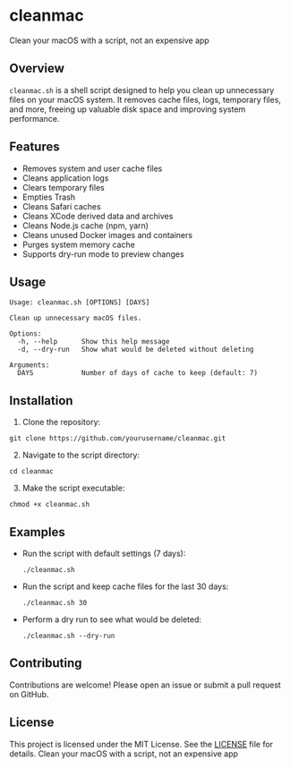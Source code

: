 # cleanmac
Clean your macOS with a script, not an expensive app

## Overview
`cleanmac.sh` is a shell script designed to help you clean up unnecessary files on your macOS system. It removes cache files, logs, temporary files, and more, freeing up valuable disk space and improving system performance.

## Features
- Removes system and user cache files
- Cleans application logs
- Clears temporary files
- Empties Trash
- Cleans Safari caches
- Cleans XCode derived data and archives
- Cleans Node.js cache (npm, yarn)
- Cleans unused Docker images and containers
- Purges system memory cache
- Supports dry-run mode to preview changes

## Usage
```shell
Usage: cleanmac.sh [OPTIONS] [DAYS]

Clean up unnecessary macOS files.

Options:
  -h, --help      Show this help message
  -d, --dry-run   Show what would be deleted without deleting

Arguments:
  DAYS            Number of days of cache to keep (default: 7)
```

## Installation
1. Clone the repository:
  ```shell
  git clone https://github.com/yourusername/cleanmac.git
  ```
2. Navigate to the script directory:
  ```shell
  cd cleanmac
  ```
3. Make the script executable:
  ```shell
  chmod +x cleanmac.sh
  ```

## Examples
- Run the script with default settings (7 days):
  ```shell
  ./cleanmac.sh
  ```
- Run the script and keep cache files for the last 30 days:
  ```shell
  ./cleanmac.sh 30
  ```
- Perform a dry run to see what would be deleted:
  ```shell
  ./cleanmac.sh --dry-run
  ```

## Contributing
Contributions are welcome! Please open an issue or submit a pull request on GitHub.

## License
This project is licensed under the MIT License. See the [LICENSE](LICENSE) file for details.
Clean your macOS with a script, not an expensive app
